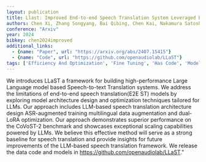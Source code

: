 ```yaml
---
layout: publication
title: Llast: Improved End-to-end Speech Translation System Leveraged By Large Language Models
authors: Chen Xi, Zhang Songyang, Bai Qibing, Chen Kai, Nakamura Satoshi
conference: "Arxiv"
year: 2024
bibkey: chen2024improved
additional_links:
  - {name: "Paper", url: "https://arxiv.org/abs/2407.15415"}
  - {name: "Code", url: "https://github.com/openaudiolab/LLaST"}
tags: ['Efficiency And Optimization', 'Fine Tuning', 'Has Code', 'Model Architecture', 'RAG', 'Tools', 'Training Techniques']
---
```

We introduces LLaST a framework for building high-performance Large Language model based Speech-to-text Translation systems. We address the limitations of end-to-end speech translation(E2E ST) models by exploring model architecture design and optimization techniques tailored for LLMs. Our approach includes LLM-based speech translation architecture design ASR-augmented training multilingual data augmentation and dual-LoRA optimization. Our approach demonstrates superior performance on the CoVoST-2 benchmark and showcases exceptional scaling capabilities powered by LLMs. We believe this effective method will serve as a strong baseline for speech translation and provide insights for future improvements of the LLM-based speech translation framework. We release the data code and models in https://github.com/openaudiolab/LLaST."
